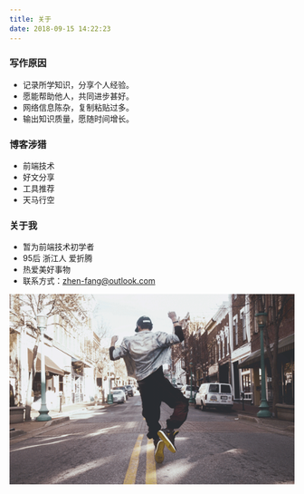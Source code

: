 ```yaml
---
title: 关于
date: 2018-09-15 14:22:23
---
```


### 写作原因
* 记录所学知识，分享个人经验。
* 愿能帮助他人，共同进步甚好。
* 网络信息陈杂，复制粘贴过多。
* 输出知识质量，愿随时间增长。

### 博客涉猎
* 前端技术
* 好文分享
* 工具推荐
* 天马行空

### 关于我
* 暂为前端技术初学者
* 95后 浙江人 爱折腾
* 热爱美好事物
* 联系方式：zhen-fang@outlook.com

![Image d](https://github.com/FangFangZhenZhen/FangFangZhenZhen.github.io/raw/SourceCode/source/images/img.png)